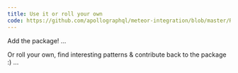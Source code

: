 ```yaml
---
title: Use it or roll your own
code: https://github.com/apollographql/meteor-integration/blob/master/README.md#1-20
---
```


Add the package! ...

Or roll your own, find interesting patterns & contribute back to the package :) ...
